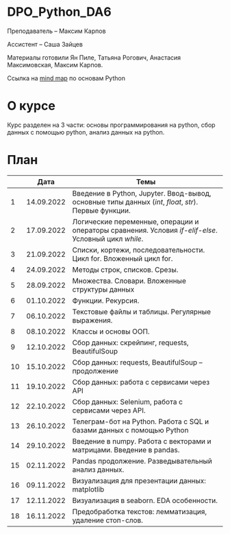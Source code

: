 # DPO_Python_DA6

Преподаватель – Максим Карпов

Ассистент – Саша Зайцев

Материалы готовили Ян Пиле, Татьяна Рогович, Анастасия Максимовская, Максим Карпов.

Ссылка на [mind map](https://miro.com/app/board/uXjVOzqV4V8=/?share_link_id=682127544797) по основам Python

# О курсе

Курс разделен на 3 части: основы программирования на python, сбор данных с помощью python, анализ данных на python.

# План

||Дата|Темы|
|----------------|---------|------|
|1|14.09.2022|Введение в Python, Jupyter. Ввод-вывод, основные типы данных (*int*, *float*, *str*). Первые функции.|
|2|17.09.2022|Логические переменные, операции и операторы сравнения. Условия *if-elif-else*. Условный цикл *while*.|
|3|21.09.2022|Списки, кортежи, последовательности. Цикл for. Вложенный цикл for.|
|4|24.09.2022|Методы строк, списков. Срезы.|
|5|28.09.2022|Множества. Словари. Вложенные структуры данных|
|6|01.10.2022|Функции. Рекурсия.|
|7|06.10.2022|Текстовые файлы и таблицы. Регулярные выражения.|
|8|08.10.2022|Классы и основы ООП.|
|9|12.10.2022|Сбор данных: скрейпинг, requests, BeautifulSoup|
|10|15.10.2022|Сбор данных: requests, BeautifulSoup – продолжение|
|11|19.10.2022|Сбор данных: работа с сервисами через API|
|12|22.10.2022|Сбор данных: Selenium, работа с сервисами через API.|
|13|26.10.2022|Телеграм-бот на Python. Работа с SQL и базами данных с помощью Python|
|14|29.10.2022|Введение в numpy. Работа с векторами и матрицами. Введение в pandas.|
|15|02.11.2022|Pandas продолжение. Разведывательный анализ данных.|
|16|09.11.2022|Визуализация для презентации данных: matplotlib|
|17|12.11.2022|Визуализация в seaborn. EDA особенности.|
|18|16.11.2022|Предобработка текстов: лемматизация, удаление стоп-слов.|
